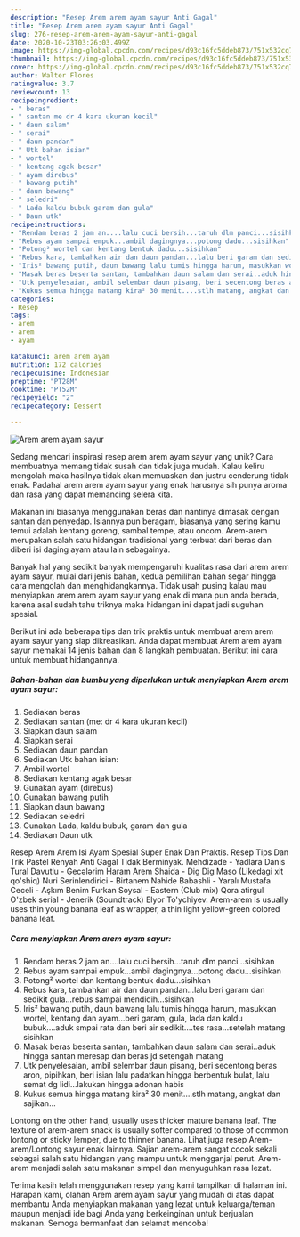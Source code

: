 ```yaml
---
description: "Resep Arem arem ayam sayur Anti Gagal"
title: "Resep Arem arem ayam sayur Anti Gagal"
slug: 276-resep-arem-arem-ayam-sayur-anti-gagal
date: 2020-10-23T03:26:03.499Z
image: https://img-global.cpcdn.com/recipes/d93c16fc5ddeb873/751x532cq70/arem-arem-ayam-sayur-foto-resep-utama.jpg
thumbnail: https://img-global.cpcdn.com/recipes/d93c16fc5ddeb873/751x532cq70/arem-arem-ayam-sayur-foto-resep-utama.jpg
cover: https://img-global.cpcdn.com/recipes/d93c16fc5ddeb873/751x532cq70/arem-arem-ayam-sayur-foto-resep-utama.jpg
author: Walter Flores
ratingvalue: 3.7
reviewcount: 13
recipeingredient:
- " beras"
- " santan me dr 4 kara ukuran kecil"
- " daun salam"
- " serai"
- " daun pandan"
- " Utk bahan isian"
- " wortel"
- " kentang agak besar"
- " ayam direbus"
- " bawang putih"
- " daun bawang"
- " seledri"
- " Lada kaldu bubuk garam dan gula"
- " Daun utk"
recipeinstructions:
- "Rendam beras 2 jam an....lalu cuci bersih...taruh dlm panci...sisihkan"
- "Rebus ayam sampai empuk...ambil dagingnya...potong dadu...sisihkan"
- "Potong² wortel dan kentang bentuk dadu...sisihkan"
- "Rebus kara, tambahkan air dan daun pandan...lalu beri garam dan sedikit gula...rebus sampai mendidih...sisihkan"
- "Iris² bawang putih, daun bawang lalu tumis hingga harum, masukkan wortel, kentang dan ayam...beri garam, gula, lada dan kaldu bubuk....aduk smpai rata dan beri air sedikit....tes rasa...setelah matang sisihkan"
- "Masak beras beserta santan, tambahkan daun salam dan serai..aduk hingga santan meresap dan beras jd setengah matang"
- "Utk penyelesaian, ambil selembar daun pisang, beri secentong beras aron, pipihkan, beri isian lalu padatkan hingga berbentuk bulat, lalu semat dg lidi...lakukan hingga adonan habis"
- "Kukus semua hingga matang kira² 30 menit....stlh matang, angkat dan sajikan..."
categories:
- Resep
tags:
- arem
- arem
- ayam

katakunci: arem arem ayam 
nutrition: 172 calories
recipecuisine: Indonesian
preptime: "PT28M"
cooktime: "PT52M"
recipeyield: "2"
recipecategory: Dessert

---
```



![Arem arem ayam sayur](https://img-global.cpcdn.com/recipes/d93c16fc5ddeb873/751x532cq70/arem-arem-ayam-sayur-foto-resep-utama.jpg)

Sedang mencari inspirasi resep arem arem ayam sayur yang unik? Cara membuatnya memang tidak susah dan tidak juga mudah. Kalau keliru mengolah maka hasilnya tidak akan memuaskan dan justru cenderung tidak enak. Padahal arem arem ayam sayur yang enak harusnya sih punya aroma dan rasa yang dapat memancing selera kita.

Makanan ini biasanya menggunakan beras dan nantinya dimasak dengan santan dan penyedap. Isiannya pun beragam, biasanya yang sering kamu temui adalah kentang goreng, sambal tempe, atau oncom. Arem-arem merupakan salah satu hidangan tradisional yang terbuat dari beras dan diberi isi daging ayam atau lain sebagainya.

Banyak hal yang sedikit banyak mempengaruhi kualitas rasa dari arem arem ayam sayur, mulai dari jenis bahan, kedua pemilihan bahan segar hingga cara mengolah dan menghidangkannya. Tidak usah pusing kalau mau menyiapkan arem arem ayam sayur yang enak di mana pun anda berada, karena asal sudah tahu triknya maka hidangan ini dapat jadi suguhan spesial.


Berikut ini ada beberapa tips dan trik praktis untuk membuat arem arem ayam sayur yang siap dikreasikan. Anda dapat membuat Arem arem ayam sayur memakai 14 jenis bahan dan 8 langkah pembuatan. Berikut ini cara untuk membuat hidangannya.

<!--inarticleads1-->

##### Bahan-bahan dan bumbu yang diperlukan untuk menyiapkan Arem arem ayam sayur:

1. Sediakan  beras
1. Sediakan  santan (me: dr 4 kara ukuran kecil)
1. Siapkan  daun salam
1. Siapkan  serai
1. Sediakan  daun pandan
1. Sediakan  Utk bahan isian:
1. Ambil  wortel
1. Sediakan  kentang agak besar
1. Gunakan  ayam (direbus)
1. Gunakan  bawang putih
1. Siapkan  daun bawang
1. Sediakan  seledri
1. Gunakan  Lada, kaldu bubuk, garam dan gula
1. Sediakan  Daun utk


Resep Arem Arem Isi Ayam Spesial Super Enak Dan Praktis. Resep Tips Dan Trik Pastel Renyah Anti Gagal Tidak Berminyak. Mehdizade - Yadlara Danis Tural Davutlu - Gecələrim Haram Arem Shaida - Dig Dig Maso (Likedagi xit qo&#39;shiq) Nuri Serinlendirici - Birtanem Nahide Babashli - Yaralı Mustafa Ceceli - Aşkım Benim Furkan Soysal - Eastern (Club mix) Qora atirgul O&#39;zbek serial - Jenerik (Soundtrack) Elyor To&#39;ychiyev. Arem-arem is usually uses thin young banana leaf as wrapper, a thin light yellow-green colored banana leaf. 

<!--inarticleads2-->

##### Cara menyiapkan Arem arem ayam sayur:

1. Rendam beras 2 jam an....lalu cuci bersih...taruh dlm panci...sisihkan
1. Rebus ayam sampai empuk...ambil dagingnya...potong dadu...sisihkan
1. Potong² wortel dan kentang bentuk dadu...sisihkan
1. Rebus kara, tambahkan air dan daun pandan...lalu beri garam dan sedikit gula...rebus sampai mendidih...sisihkan
1. Iris² bawang putih, daun bawang lalu tumis hingga harum, masukkan wortel, kentang dan ayam...beri garam, gula, lada dan kaldu bubuk....aduk smpai rata dan beri air sedikit....tes rasa...setelah matang sisihkan
1. Masak beras beserta santan, tambahkan daun salam dan serai..aduk hingga santan meresap dan beras jd setengah matang
1. Utk penyelesaian, ambil selembar daun pisang, beri secentong beras aron, pipihkan, beri isian lalu padatkan hingga berbentuk bulat, lalu semat dg lidi...lakukan hingga adonan habis
1. Kukus semua hingga matang kira² 30 menit....stlh matang, angkat dan sajikan...


Lontong on the other hand, usually uses thicker mature banana leaf. The texture of arem-arem snack is usually softer compared to those of common lontong or sticky lemper, due to thinner banana. Lihat juga resep Arem-arem/Lontong sayur enak lainnya. Sajian arem-arem sangat cocok sekali sebagai salah satu hidangan yang mampu untuk mengganjal perut. Arem-arem menjadi salah satu makanan simpel dan menyuguhkan rasa lezat. 

Terima kasih telah menggunakan resep yang kami tampilkan di halaman ini. Harapan kami, olahan Arem arem ayam sayur yang mudah di atas dapat membantu Anda menyiapkan makanan yang lezat untuk keluarga/teman maupun menjadi ide bagi Anda yang berkeinginan untuk berjualan makanan. Semoga bermanfaat dan selamat mencoba!
